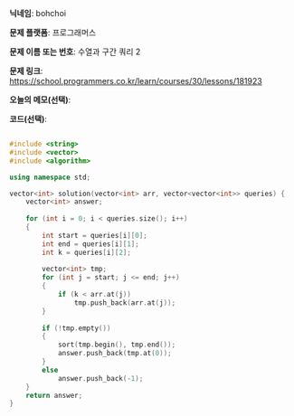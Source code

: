 **닉네임**: bohchoi

**문제 플랫폼**: 프로그래머스

**문제 이름 또는 번호**: 수열과 구간 쿼리 2

**문제 링크**: https://school.programmers.co.kr/learn/courses/30/lessons/181923

**오늘의 메모(선택)**: 

**코드(선택)**:

```cpp

#include <string>
#include <vector>
#include <algorithm>

using namespace std;

vector<int> solution(vector<int> arr, vector<vector<int>> queries) {
    vector<int> answer;
    
    for (int i = 0; i < queries.size(); i++)
    {
        int start = queries[i][0];
        int end = queries[i][1];
        int k = queries[i][2];
        
        vector<int> tmp;
        for (int j = start; j <= end; j++)
        {
            if (k < arr.at(j))
                tmp.push_back(arr.at(j));
        }
    
        if (!tmp.empty())
        {
            sort(tmp.begin(), tmp.end());
            answer.push_back(tmp.at(0));
        }
        else
            answer.push_back(-1);
    }
    return answer;
}



```